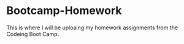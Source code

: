 # Bootcamp-Homework
This is where I will be uploaing my homework assignments from the Codeing Boot Camp.
